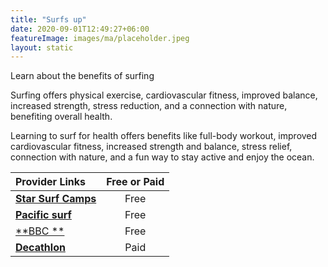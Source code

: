 ```yaml
---
title: "Surfs up"
date: 2020-09-01T12:49:27+06:00
featureImage: images/ma/placeholder.jpeg
layout: static
---
```


Learn about the benefits of surfing

Surfing offers physical exercise, cardiovascular fitness, improved balance, increased strength, stress reduction, and a connection with nature, benefiting overall health.

Learning to surf for health offers benefits like full-body workout, improved cardiovascular fitness, increased strength and balance, stress relief, connection with nature, and a fun way to stay active and enjoy the ocean.

| Provider Links      | Free or Paid  |  
| :-----------          | :--------------:      |  
| [**Star Surf Camps**](https://www.starsurfcamps.com/news/should-i-learn-to-surf-6-health-benefits-of-surfing/) | Free  | 
| [**Pacific surf**](https://www.pacificsurf.com/7-amazing-benefits-of-learning-to-surf/) | Free  | 
| [**BBC **](https://www.bbc.com/future/article/20210218-the-environmental-benefits-of-surfing) | Free  | 
| [**Decathlon**](https://www.decathlon.co.uk/browse/c0-sports/c1-surf/_/N-13xg3st) | Paid | 
  

<br/><br/>






